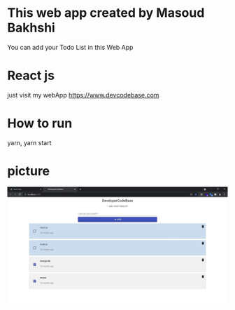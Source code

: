 # This web app created by Masoud Bakhshi

You can add your Todo List in this Web App

# React js

just visit my webApp https://www.devcodebase.com

# How to run

yarn, yarn start

# picture

![TodoList](https://github.com/DeveloperCodeBase/todolist/blob/main/todolist.jpg)
